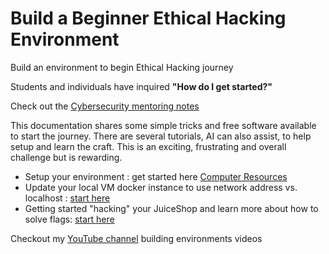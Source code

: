 # Build a Beginner Ethical Hacking Environment

Build an environment to begin Ethical Hacking journey

Students and individuals have inquired **"How do I get started?"**

Check out the [Cybersecurity mentoring notes](cybersecurity-mentoring-notes/README.md)

This documentation shares some simple tricks and free software available to start the journey.  There are several tutorials, AI can also assist, to help setup and learn the craft.  This is an exciting, frustrating and overall challenge but is rewarding.

* Setup your environment : get started here [Computer Resources](https://github.com/steveschofield/build-beginner-ethical-hacking-environment/blob/main/Computer-Resources.md "Resources on Github")
* Update your local VM docker instance to use network address vs. localhost : [start here](https://github.com/steveschofield/build-beginner-ethical-hacking-environment/blob/main/Adjust-juiceshop-ipaddress.md "Update Local IP address")
* Getting started "hacking" your JuiceShop and learn more about how to solve flags: [start here](https://github.com/steveschofield/build-beginner-ethical-hacking-environment/blob/main/getting-started-after-juiceshop-setup.md "Start Hacking your Juiceshop instance")

Checkout my [YouTube channel](https://www.youtube.com/watch?v=DOHsK1p25Ew&list=PLTfslD-MgbHeKdfJN01rONNXmHCfRsVzS) building environments videos

